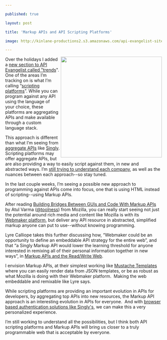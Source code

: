 ---
published: true
layout: post
title: 'Markup APIs and API Scripting Platforms'
image: http://kinlane-productions2.s3.amazonaws.com/api-evangelist-site/blog/markup-api.png
---

<p><img src="https://s3.amazonaws.com/kinlane-productions2/api-evangelist/scripting-platforms/markup-api.png" alt="" width="325" align="right" />
<p>Over the holidays I added a <a title="new section to API Evangelist called trends" href="http://apievangelist.com/trends/">new section to API Evangelist called "trends</a>".  One of the areas I&rsquo;m tracking on is what I&rsquo;m calling &ldquo;<a href="/trends/scripting-platforms.php">scripting platforms</a>&rdquo;.  While you can program against any API using the language of your choice, these platforms are aggregating APIs and make available through a custom language stack.
<p>This approach is different than what I&rsquo;m seeing from <a title="aggregate APIs" href="/trends/aggregation.php">aggregate APIs</a> like <a title="Singly" href="http://singly.com">Singly</a>.  Scripting platforms may offer aggregate APIs, but are also providing a way to easily script against them, in new and abstracted ways.  I&rsquo;m <a href="/2012/12/19/taking-apis-to-next-level-with-api-scripting-platforms/">still trying to understand each company</a>, as well as the nuances between each approach--so stay tuned.
<p>In the last couple weeks, I&rsquo;m seeing a possible new approach to programming against APIs come into focus, one that is using HTML instead of scripting--using Markup APIs.
<p>After reading <a title="Building Bridges Between GUIs and Code With Markup APIs" href="http://www.toolness.com/wp/2013/01/building-bridges-between-guis-and-code-with-markup-apis/">Building Bridges Between GUIs and Code With Markup APIs</a> by Atul Varma (<a href="https://twitter.com/toolness">@toolness</a>) from Mozilla, you can really start seeing not just the potential around rich media and content like Mozilla is with its <a href="https://webmaker.org/en-US/">Webmaker platform</a>, but deliver any API resource in abstracted, simplified markup anyone can put to use--without knowing programming.
<p>Lyre Calliope takes this further discussing how, &ldquo;Webmaker could be an opportunity to define an embeddable API strategy for the entire web&rdquo;, and that &ldquo;a Singly Markup API would lower the learning threshold for anyone interested in remixing all of their personal information together in new ways&rdquo;, in&nbsp;<a href="http://captaincalliope.net/2013/01/15/markup-apis-and-the-readwrite-web/">Markup APIs and the Read/Write Web</a>.
<p>I envision Markup APIs, at their simplest working like <a href="https://mustache.github.com/">Mustache Templates</a> where you can easily render data from JSON templates, or be as robust as what Mozilla is doing with their Webmaker platform. &nbsp;Making the web embeddable and remixable like Lyre says.&nbsp;
<p>While scripting platforms are providing an important evolution in APIs for developers, by aggregating top APIs into new resources, the Markup API approach is an interesting evolution in APIs for everyone. &nbsp;And with <a href="https://singly.com/docs/data/authorization#Browser-based-Client-Apps">browser based authentication solutions like Singly's</a>, we can make this a very personalized experience.
<p>I&rsquo;m still working to understand all the possibilities, but I think both API scripting platforms and Markup APIs will bring us closer to a truly programmable web that is acceptable by everyone.

